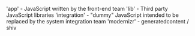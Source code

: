 'app' - JavaScript written by the front-end team
'lib' - Third party JavaScript libraries
'integration' - "dummy" JavaScript intended to be replaced by the system integration team
'modernizr' - generatedcontent / shiv